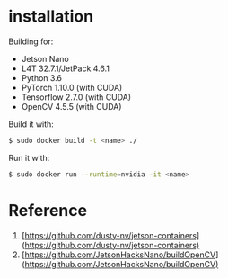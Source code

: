 # installation
Building for:
- Jetson Nano
- L4T 32.7.1/JetPack 4.6.1 
- Python 3.6
- PyTorch 1.10.0 (with CUDA)
- Tensorflow 2.7.0 (with CUDA)
- OpenCV 4.5.5 (with CUDA)

Build it with:
```bash
$ sudo docker build -t <name> ./
```

Run it with:
```bash
$ sudo docker run --runtime=nvidia -it <name>
```

# Reference
1. [https://github.com/dusty-nv/jetson-containers](https://github.com/dusty-nv/jetson-containers)
2. [https://github.com/JetsonHacksNano/buildOpenCV](https://github.com/JetsonHacksNano/buildOpenCV)

